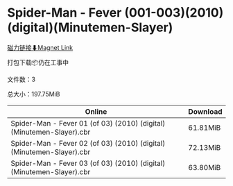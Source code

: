 # Spider-Man - Fever (001-003)(2010)(digital)(Minutemen-Slayer)

[磁力链接⬇Magnet Link](magnet:?xt=urn:btih:b128c8f219716fc8d5700460446537fe5220278e&dn=Spider-Man%20-%20Fever%20%28001-003%29%282010%29%28digital%29%28Minutemen-Slayer%29)

打包下载📦仍在工事中

文件数：3

总大小：197.75MiB

Online | Download
--- | ---
Spider-Man - Fever 01 (of 03) (2010) (digital) (Minutemen-Slayer).cbr | 61.81MiB
Spider-Man - Fever 02 (of 03) (2010) (digital) (Minutemen-Slayer).cbr | 72.13MiB
Spider-Man - Fever 03 (of 03) (2010) (digital) (Minutemen-Slayer).cbr | 63.80MiB